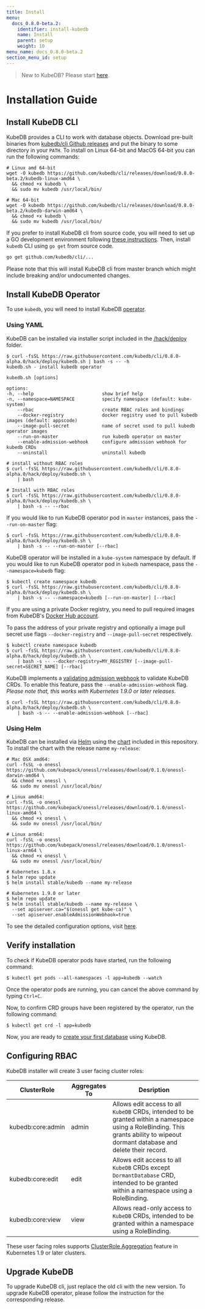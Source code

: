 ```yaml
---
title: Install
menu:
  docs_0.8.0-beta.2:
    identifier: install-kubedb
    name: Install
    parent: setup
    weight: 10
menu_name: docs_0.8.0-beta.2
section_menu_id: setup
---
```


> New to KubeDB? Please start [here](/docs/concepts/README.md).

# Installation Guide

## Install KubeDB CLI

KubeDB provides a CLI to work with database objects. Download pre-built binaries from [kubedb/cli Github releases](https://github.com/kubedb/cli/releases) and put the binary to some directory in your `PATH`. To install on Linux 64-bit and MacOS 64-bit you can run the following commands:

```console
# Linux amd 64-bit
wget -O kubedb https://github.com/kubedb/cli/releases/download/0.8.0-beta.2/kubedb-linux-amd64 \
  && chmod +x kubedb \
  && sudo mv kubedb /usr/local/bin/

# Mac 64-bit
wget -O kubedb https://github.com/kubedb/cli/releases/download/0.8.0-beta.2/kubedb-darwin-amd64 \
  && chmod +x kubedb \
  && sudo mv kubedb /usr/local/bin/
```

If you prefer to install KubeDB cli from source code, you will need to set up a GO development environment following [these instructions](https://golang.org/doc/code.html). Then, install `kubedb` CLI using `go get` from source code.

```bash
go get github.com/kubedb/cli/...
```

Please note that this will install KubeDB cli from master branch which might include breaking and/or undocumented changes.

## Install KubeDB Operator

To use `kubedb`, you will need to install KubeDB [operator](https://github.com/kubedb/operator).

### Using YAML

KubeDB can be installed via installer script included in the [/hack/deploy](https://github.com/kubedb/cli/tree/0.8.0-alpha.0/hack/deploy) folder.

```console
$ curl -fsSL https://raw.githubusercontent.com/kubedb/cli/0.8.0-alpha.0/hack/deploy/kubedb.sh | bash -s -- -h
kubedb.sh - install kubedb operator

kubedb.sh [options]

options:
-h, --help                         show brief help
-n, --namespace=NAMESPACE          specify namespace (default: kube-system)
    --rbac                         create RBAC roles and bindings
    --docker-registry              docker registry used to pull kubedb images (default: appscode)
    --image-pull-secret            name of secret used to pull kubedb operator images
    --run-on-master                run kubedb operator on master
    --enable-admission-webhook     configure admission webhook for kubedb CRDs
    --uninstall                    uninstall kubedb

# install without RBAC roles
$ curl -fsSL https://raw.githubusercontent.com/kubedb/cli/0.8.0-alpha.0/hack/deploy/kubedb.sh \
    | bash

# Install with RBAC roles
$ curl -fsSL https://raw.githubusercontent.com/kubedb/cli/0.8.0-alpha.0/hack/deploy/kubedb.sh \
    | bash -s -- --rbac
```

If you would like to run KubeDB operator pod in `master` instances, pass the `--run-on-master` flag:

```console
$ curl -fsSL https://raw.githubusercontent.com/kubedb/cli/0.8.0-alpha.0/hack/deploy/kubedb.sh \
    | bash -s -- --run-on-master [--rbac]
```

KubeDB operator will be installed in a `kube-system` namespace by default. If you would like to run KubeDB operator pod in `kubedb` namespace, pass the `--namespace=kubedb` flag:

```console
$ kubectl create namespace kubedb
$ curl -fsSL https://raw.githubusercontent.com/kubedb/cli/0.8.0-alpha.0/hack/deploy/kubedb.sh \
    | bash -s -- --namespace=kubedb [--run-on-master] [--rbac]
```

If you are using a private Docker registry, you need to pull required images from KubeDB's [Docker Hub account](https://hub.docker.com/r/kubedb/).

To pass the address of your private registry and optionally a image pull secret use flags `--docker-registry` and `--image-pull-secret` respectively.

```console
$ kubectl create namespace kubedb
$ curl -fsSL https://raw.githubusercontent.com/kubedb/cli/0.8.0-alpha.0/hack/deploy/kubedb.sh \
    | bash -s -- --docker-registry=MY_REGISTRY [--image-pull-secret=SECRET_NAME] [--rbac]
```

KubeDB implements a [validating admission webhook](https://kubernetes.io/docs/admin/admission-controllers/#validatingadmissionwebhook-alpha-in-18-beta-in-19) to validate KubeDB CRDs. To enable this feature, pass the `--enable-admission-webhook` flag. _Please note that, this works with Kubernetes 1.9.0 or later releases_.

```console
$ curl -fsSL https://raw.githubusercontent.com/kubedb/cli/0.8.0-alpha.0/hack/deploy/kubedb.sh \
    | bash -s -- --enable-admission-webhook [--rbac]
```

### Using Helm

KubeDB can be installed via [Helm](https://helm.sh/) using the [chart](https://github.com/kubedb/cli/tree/master/chart/stable/kubedb) included in this repository. To install the chart with the release name `my-release`:

```console
# Mac OSX amd64:
curl -fsSL -o onessl https://github.com/kubepack/onessl/releases/download/0.1.0/onessl-darwin-amd64 \
  && chmod +x onessl \
  && sudo mv onessl /usr/local/bin/

# Linux amd64:
curl -fsSL -o onessl https://github.com/kubepack/onessl/releases/download/0.1.0/onessl-linux-amd64 \
  && chmod +x onessl \
  && sudo mv onessl /usr/local/bin/

# Linux arm64:
curl -fsSL -o onessl https://github.com/kubepack/onessl/releases/download/0.1.0/onessl-linux-arm64 \
  && chmod +x onessl \
  && sudo mv onessl /usr/local/bin/

# Kubernetes 1.8.x
$ helm repo update
$ helm install stable/kubedb --name my-release

# Kubernetes 1.9.0 or later
$ helm repo update
$ helm install stable/kubedb --name my-release \
  --set apiserver.ca="$(onessl get kube-ca)" \
  --set apiserver.enableAdmissionWebhook=true
```

To see the detailed configuration options, visit [here](https://github.com/kubedb/cli/tree/master/chart/stable/kubedb).

## Verify installation

To check if KubeDB operator pods have started, run the following command:

```console
$ kubectl get pods --all-namespaces -l app=kubedb --watch
```

Once the operator pods are running, you can cancel the above command by typing `Ctrl+C`.

Now, to confirm CRD groups have been registered by the operator, run the following command:

```console
$ kubectl get crd -l app=kubedb
```

Now, you are ready to [create your first database](/docs/guides/README.md) using KubeDB.

## Configuring RBAC

KubeDB installer will create 3 user facing cluster roles:

| ClusterRole       | Aggregates To | Desription |
| ----------------- | --------------| ---------- |
| kubedb:core:admin | admin         | Allows edit access to all `KubeDB` CRDs, intended to be granted within a namespace using a RoleBinding. This grants ability to wipeout dormant database and delete their record. |
| kubedb:core:edit  | edit          | Allows edit access to all `KubeDB` CRDs except `DormantDatabase` CRD, intended to be granted within a namespace using a RoleBinding. |
| kubedb:core:view  | view          | Allows read-only access to `KubeDB` CRDs, intended to be granted within a namespace using a RoleBinding. |

These user facing roles supports [ClusterRole Aggregation](https://kubernetes.io/docs/admin/authorization/rbac/#aggregated-clusterroles) feature in Kubernetes 1.9 or later clusters.

## Upgrade KubeDB

To upgrade KubeDB cli, just replace the old cli with the new version. To upgrade KubeDB operator, please follow the instruction for the corresponding release.